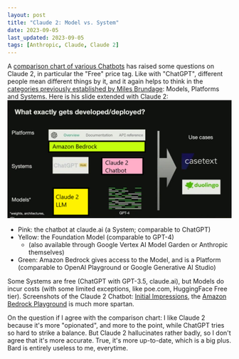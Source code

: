 ```yaml
---
layout: post
title: "Claude 2: Model vs. System"
date: 2023-09-05
last_updated: 2023-09-05
tags: [Anthropic, Claude, Claude 2]
---
```


A [comparison chart of various Chatbots](https://twitter.com/bitfool1/status/1692017968820175160) has raised some questions on Claude 2, in particular the "Free" price tag. Like with "ChatGPT", different people mean different things by it, and it again helps to think in the [categories previously established by Miles Brundage](gen-ai-models-systems-use-cases): Models, Platforms and Systems. Here is his slide extended with Claude 2:
![Claude Model and System](assets/img/claude-2-model-system.png)

* Pink: the chatbot at claude.ai (a System; comparable to ChatGPT)
* Yellow: the Foundation Model (comparable to GPT-4)
    * (also available through Google Vertex AI Model Garden or Anthropic themselves)
* Green: Amazon Bedrock gives access to the Model, and is a Platform (comparable to OpenAI Playground or Google Generative AI Studio)

Some Systems are free (ChatGPT with GPT-3.5, claude.ai), but Models do incur costs (with some limited exceptions, like poe.com, HuggingFace Free tier).
Screenshots of the Claude 2 Chatbot: [Initial Impressions](Anthropic-Claude-2-Initial-Impressions), the [Amazon Bedrock Playground](https://youtu.be/E3PFVwFwR-U?t=195) is much more spartan.

On the question if I agree with the comparison chart: I like Claude 2 because it's more "opionated", and more to the point, while ChatGPT tries so hard to strike a balance. But Claude 2 hallucinates rather badly, so I don't agree that it's more accurate. True, it's more up-to-date, which is a big plus. Bard is entirely useless to me, everytime.